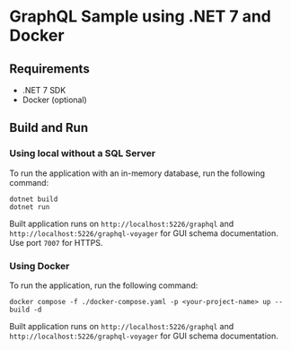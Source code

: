 # GraphQL Sample using .NET 7 and Docker

## Requirements

- .NET 7 SDK
- Docker (optional)

## Build and Run

### Using local without a SQL Server

To run the application with an in-memory database, run the following command:

```shell
dotnet build
dotnet run
```

Built application runs on `http://localhost:5226/graphql` and `http://localhost:5226/graphql-voyager` for GUI schema
documentation.
Use port `7007` for HTTPS.

### Using Docker

To run the application, run the following command:

```shell
docker compose -f ./docker-compose.yaml -p <your-project-name> up --build -d
```

Built application runs on `http://localhost:5226/graphql` and `http://localhost:5226/graphql-voyager` for GUI schema
documentation.